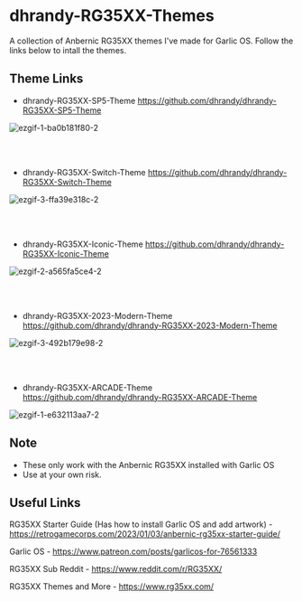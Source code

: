 # dhrandy-RG35XX-Themes
A collection of Anbernic RG35XX themes I've made for Garlic OS. Follow the links below to intall the themes.  

## Theme Links
- dhrandy-RG35XX-SP5-Theme https://github.com/dhrandy/dhrandy-RG35XX-SP5-Theme

![ezgif-1-ba0b181f80-2](https://user-images.githubusercontent.com/6290176/225179733-2677096b-34e4-4540-a5ca-f2ba7718ad0d.gif)

<br />
<br />

- dhrandy-RG35XX-Switch-Theme https://github.com/dhrandy/dhrandy-RG35XX-Switch-Theme

![ezgif-3-ffa39e318c-2](https://user-images.githubusercontent.com/6290176/224575738-f18d0fea-1ed8-4f51-8f28-00e00c4dbab0.gif)

<br />
<br />

- dhrandy-RG35XX-Iconic-Theme https://github.com/dhrandy/dhrandy-RG35XX-Iconic-Theme

![ezgif-2-a565fa5ce4-2](https://user-images.githubusercontent.com/6290176/224519006-865f7210-d8ca-41ae-a041-856a5dfc0813.gif)

<br />
<br />

- dhrandy-RG35XX-2023-Modern-Theme https://github.com/dhrandy/dhrandy-RG35XX-2023-Modern-Theme

![ezgif-3-492b179e98-2](https://user-images.githubusercontent.com/6290176/224461206-99d9a8e9-0ecf-414a-8bf0-3dc89cb66592.gif)

<br />
<br />

- dhrandy-RG35XX-ARCADE-Theme https://github.com/dhrandy/dhrandy-RG35XX-ARCADE-Theme

![ezgif-1-e632113aa7-2](https://user-images.githubusercontent.com/6290176/224461208-52787f6a-b600-4210-8367-82835aa6123e.gif)


## Note
- These only work with the Anbernic RG35XX installed with Garlic OS
- Use at your own risk.

## Useful Links
RG35XX Starter Guide (Has how to install Garlic OS and add artwork) - https://retrogamecorps.com/2023/01/03/anbernic-rg35xx-starter-guide/

Garlic OS - https://www.patreon.com/posts/garlicos-for-76561333

RG35XX Sub Reddit - https://www.reddit.com/r/RG35XX/

RG35XX Themes and More - https://www.rg35xx.com/
